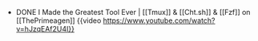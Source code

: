 - DONE I Made the Greatest Tool Ever | [[Tmux]] & [[Cht.sh]] & [[Fzf]] on [[ThePrimeagen]]
  {{video https://www.youtube.com/watch?v=hJzqEAf2U4I}}